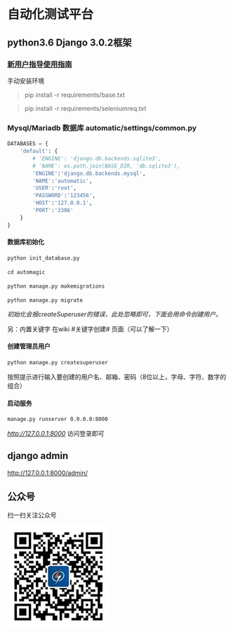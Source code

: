 # 自动化测试平台 
## python3.6  Django 3.0.2框架

### [新用户指导使用指南](https://github.com/radiateboy/automagic/wiki)

手动安装环境

> pip install -r requirements/base.txt

> pip install -r requirements/seleniumreq.txt

### Mysql/Mariadb 数据库 automatic/settings/common.py
```python
DATABASES = {
    'default': {
        # 'ENGINE': 'django.db.backends.sqlite3',
        # 'NAME': os.path.join(BASE_DIR, 'db.sqlite3'),
        'ENGINE':'django.db.backends.mysql',
        'NAME':'automatic',
        'USER':'root',
        'PASSWORD':'123456',
        'HOST':'127.0.0.1',
        'PORT':'3306'
    }
}
```
#### 数据库初始化

```shell
python init_database.py

cd automagic

python manage.py makemigrations

python manage.py migrate
```
_初始化会报createSuperuser的错误，此处忽略即可，下面会用命令创建用户。_

另：内置关键字 在wiki #关键字创建# 页面（可以了解一下）

#### 创建管理员用户
```bash
python manage.py createsuperuser
```
按照提示进行输入要创建的用户名、邮箱、密码（8位以上，字母、字符、数字的组合）

#### 启动服务
```bash
manage.py runserver 0.0.0.0:8000
```
_http://127.0.0.1:8000_   访问登录即可

## django admin 
http://127.0.0.1:8000/admin/


## 公众号
扫一扫关注公众号

![开源优测](公众号.jpg)
